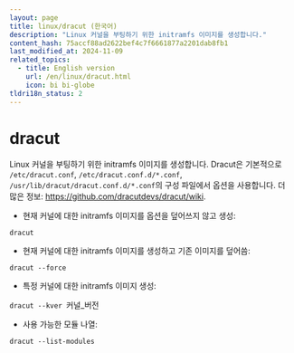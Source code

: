 ```yaml
---
layout: page
title: linux/dracut (한국어)
description: "Linux 커널을 부팅하기 위한 initramfs 이미지를 생성합니다."
content_hash: 75accf88ad2622bef4c7f6661877a2201dab8fb1
last_modified_at: 2024-11-09
related_topics:
  - title: English version
    url: /en/linux/dracut.html
    icon: bi bi-globe
tldri18n_status: 2
---
```

# dracut

Linux 커널을 부팅하기 위한 initramfs 이미지를 생성합니다.
Dracut은 기본적으로 `/etc/dracut.conf`, `/etc/dracut.conf.d/*.conf`, `/usr/lib/dracut/dracut.conf.d/*.conf`의 구성 파일에서 옵션을 사용합니다.
더 많은 정보: <https://github.com/dracutdevs/dracut/wiki>.

- 현재 커널에 대한 initramfs 이미지를 옵션을 덮어쓰지 않고 생성:

`dracut`

- 현재 커널에 대한 initramfs 이미지를 생성하고 기존 이미지를 덮어씀:

`dracut --force`

- 특정 커널에 대한 initramfs 이미지 생성:

`dracut --kver `<span class="tldr-var badge badge-pill bg-dark-lm bg-white-dm text-white-lm text-dark-dm font-weight-bold">커널_버전</span>

- 사용 가능한 모듈 나열:

`dracut --list-modules`
